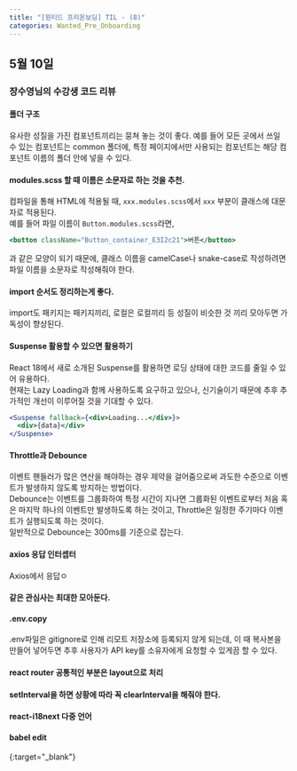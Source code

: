 ```yaml
---
title: "[원티드 프리온보딩] TIL - (8)"
categories: Wanted_Pre_Onboarding
---
```


## 5월 10일

### 장수영님의 수강생 코드 리뷰

#### 폴더 구조

유사한 성질을 가진 컴포넌트끼리는 뭉쳐 놓는 것이 좋다. 예를 들어 모든 곳에서 쓰일 수 있는 컴포넌트는 common 폴더에, 특정 페이지에서만 사용되는 컴포넌트는 해당 컴포넌트 이름의 폴더 안에 넣을 수 있다.

#### modules.scss 할 때 이름은 소문자로 하는 것을 추천.

컴파일을 통해 HTML에 적용될 때, `xxx.modules.scss`에서 `xxx` 부분이 클래스에 대문자로 적용된다.  
예를 들어 파일 이름이 `Button.modules.scss`라면,

```jsx
<button className="Button_container_E3I2c21">버튼</button>
```

과 같은 모양이 되기 때문에, 클래스 이름을 camelCase나 snake-case로 작성하려면 파일 이름을 소문자로 작성해줘야 한다.

#### import 순서도 정리하는게 좋다.

import도 패키지는 패키지끼리, 로컬은 로컬끼리 등 성질이 비슷한 것 끼리 모아두면 가독성이 향상된다.

#### Suspense 활용할 수 있으면 활용하기

React 18에서 새로 소개된 Suspense를 활용하면 로딩 상태에 대한 코드를 줄일 수 있어 유용하다.  
현재는 Lazy Loading과 함께 사용하도록 요구하고 있으나, 신기술이기 때문에 추후 추가적인 개선이 이루어질 것을 기대할 수 있다.

```jsx
<Suspense fallback={<div>Loading...</div>}>
  <div>{data}</div>
</Suspense>
```

#### Throttle과 Debounce

이벤트 핸들러가 많은 연산을 해야하는 경우 제약을 걸어줌으로써 과도한 수준으로 이벤트가 발생하지 않도록 방지하는 방법이다.  
Debounce는 이벤트를 그룹화하여 특정 시간이 지나면 그룹화된 이벤트로부터 처음 혹은 마지막 하나의 이벤트만 발생하도록 하는 것이고, Throttle은 일정한 주기마다 이벤트가 실행되도록 하는 것이다.  
일반적으로 Debounce는 300ms를 기준으로 잡는다.

#### axios 응답 인터셉터

Axios에서 응답ㅇ

#### 같은 관심사는 최대한 모아둔다.

#### .env.copy

.env파일은 gitignore로 인해 리모트 저장소에 등록되지 않게 되는데, 이 때 복사본을 만들어 넣어두면 추후 사용자가 API key를 소유자에게 요청할 수 있게끔 할 수 있다.

#### react router 공통적인 부분은 layout으로 처리

#### setInterval을 하면 상황에 따라 꼭 clearInterval을 해줘야 한다.

#### react-i18next 다중 언어

#### babel edit

{:target="\_blank"}
